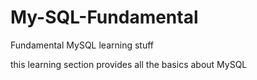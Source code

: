 # My-SQL-Fundamental
Fundamental MySQL learning stuff

this learning section provides all the basics about MySQL 
